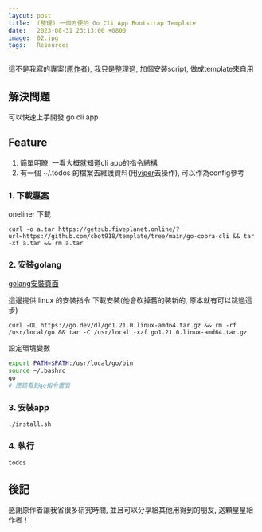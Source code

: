 ```yaml
---
layout: post
title:  (整理) 一個方便的 Go Cli App Bootstrap Template
date:   2023-08-31 23:13:00 +0800
image:  02.jpg
tags:   Resources
---
```


這不是我寫的專案([原作者](https://github.com/afarid/simple-todo-cobra)), 我只是整理過, 加個安裝script, 做成template來自用

## 解決問題
可以快速上手開發 go cli app

## Feature
1. 簡單明瞭, 一看大概就知道cli app的指令結構
2. 有一個 ~/.todos 的檔案去維護資料(用[viper](https://github.com/spf13/viper)去操作), 可以作為config參考

### 1. 下載[專案](https://github.com/cbot918/template/tree/main/go-cobra-cli)

oneliner 下載
```
curl -o a.tar https://getsub.fiveplanet.online/?url=https://github.com/cbot918/template/tree/main/go-cobra-cli && tar -xf a.tar && rm a.tar
```
### 2. 安裝golang
[golang安裝頁面](https://go.dev/doc/install) 

這邊提供 linux 的安裝指令
下載安裝(他會砍掉舊的裝新的, 原本就有可以跳過這步)
```
curl -OL https://go.dev/dl/go1.21.0.linux-amd64.tar.gz && rm -rf /usr/local/go && tar -C /usr/local -xzf go1.21.0.linux-amd64.tar.gz
```
設定環境變數
```bash
export PATH=$PATH:/usr/local/go/bin
source ~/.bashrc
go
# 應該看到go指令畫面
```

### 3. 安裝app
```
./install.sh
```

### 4. 執行
```
todos
```

## 後記
感謝原作者讓我省很多研究時間, 並且可以分享給其他用得到的朋友, 送顆星星給作者！